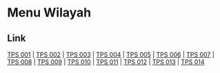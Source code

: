 # Menu Wilayah

## Link

[TPS 001](https://github.com/gigit-pemilu/pemilu-2024-51-bali/tree/main/pileg-dpr/hitung-suara/sub/51-bali/sub/01-jembrana/sub/04-melaya/sub/2004-ekasari/sub/001-tps)
 | 
[TPS 002](https://github.com/gigit-pemilu/pemilu-2024-51-bali/tree/main/pileg-dpr/hitung-suara/sub/51-bali/sub/01-jembrana/sub/04-melaya/sub/2004-ekasari/sub/002-tps)
 | 
[TPS 003](https://github.com/gigit-pemilu/pemilu-2024-51-bali/tree/main/pileg-dpr/hitung-suara/sub/51-bali/sub/01-jembrana/sub/04-melaya/sub/2004-ekasari/sub/003-tps)
 | 
[TPS 004](https://github.com/gigit-pemilu/pemilu-2024-51-bali/tree/main/pileg-dpr/hitung-suara/sub/51-bali/sub/01-jembrana/sub/04-melaya/sub/2004-ekasari/sub/004-tps)
 | 
[TPS 005](https://github.com/gigit-pemilu/pemilu-2024-51-bali/tree/main/pileg-dpr/hitung-suara/sub/51-bali/sub/01-jembrana/sub/04-melaya/sub/2004-ekasari/sub/005-tps)
 | 
[TPS 006](https://github.com/gigit-pemilu/pemilu-2024-51-bali/tree/main/pileg-dpr/hitung-suara/sub/51-bali/sub/01-jembrana/sub/04-melaya/sub/2004-ekasari/sub/006-tps)
 | 
[TPS 007](https://github.com/gigit-pemilu/pemilu-2024-51-bali/tree/main/pileg-dpr/hitung-suara/sub/51-bali/sub/01-jembrana/sub/04-melaya/sub/2004-ekasari/sub/007-tps)
 | 
[TPS 008](https://github.com/gigit-pemilu/pemilu-2024-51-bali/tree/main/pileg-dpr/hitung-suara/sub/51-bali/sub/01-jembrana/sub/04-melaya/sub/2004-ekasari/sub/008-tps)
 | 
[TPS 009](https://github.com/gigit-pemilu/pemilu-2024-51-bali/tree/main/pileg-dpr/hitung-suara/sub/51-bali/sub/01-jembrana/sub/04-melaya/sub/2004-ekasari/sub/009-tps)
 | 
[TPS 010](https://github.com/gigit-pemilu/pemilu-2024-51-bali/tree/main/pileg-dpr/hitung-suara/sub/51-bali/sub/01-jembrana/sub/04-melaya/sub/2004-ekasari/sub/010-tps)
 | 
[TPS 011](https://github.com/gigit-pemilu/pemilu-2024-51-bali/tree/main/pileg-dpr/hitung-suara/sub/51-bali/sub/01-jembrana/sub/04-melaya/sub/2004-ekasari/sub/011-tps)
 | 
[TPS 012](https://github.com/gigit-pemilu/pemilu-2024-51-bali/tree/main/pileg-dpr/hitung-suara/sub/51-bali/sub/01-jembrana/sub/04-melaya/sub/2004-ekasari/sub/012-tps)
 | 
[TPS 013](https://github.com/gigit-pemilu/pemilu-2024-51-bali/tree/main/pileg-dpr/hitung-suara/sub/51-bali/sub/01-jembrana/sub/04-melaya/sub/2004-ekasari/sub/013-tps)
 | 
[TPS 014](https://github.com/gigit-pemilu/pemilu-2024-51-bali/tree/main/pileg-dpr/hitung-suara/sub/51-bali/sub/01-jembrana/sub/04-melaya/sub/2004-ekasari/sub/014-tps)

